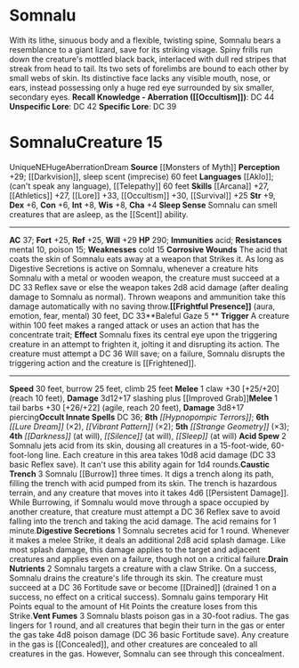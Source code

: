 ﻿---
ac: '37'
alignment: NE
all_resistance: null
burrow_speed: '25'
charisma: '+4'
climb_speed: '25'
constitution: '+6'
creature_ability:
- Acid Spew
- Baleful Gaze
- Caustic Trench
- Corrosive Wounds
- Digestive Secretions
- Drain
- Nutrients
- Frightful Presence
- Sleep Sense
- Vent Fumes
creature_family: '[[DATABASE/monsterfamily/Somnalu|Somnalu]]'
description: 'With its lithe, sinuous body and a flexible, twisting spine, Somnalu
  bears a resemblance to a giant lizard, save for its striking visage. Spiny frills
  run down the creature''s mottled black back, interlaced with dull red stripes that
  streak from head to tail. Its two sets of forelimbs are bound to each other by small
  webs of skin. Its distinctive face lacks any visible mouth, nose, or ears, instead
  possessing only a huge red eye surrounded by six smaller, secondary eyes.<br/><br/><b><u>Recall
  Knowledge - Aberration</u> ( [[DATABASE/skill/Occultism|Occultism]] )</b>: DC 44<br/><b><u>Unspecific
  Lore</u></b>: DC 42<br/><b><u>Specific Lore</u></b>: DC 39'
dexterity: '+6'
element: null
fly_speed: null
fortitude: '+25'
hardness: null
hp: '290'
id: '1737'
immunity:
- '[[DATABASE/trait/Acid|acid]]'
intelligence: '+8'
land_speed: '30'
language:
- '[[DATABASE/language/Aklo|Aklo]] ; (can''t speak any language)'
- '[[DATABASE/monsterability/Telepathy|telepathy]] 60 feet'
level: '15'
max_speed: '30'
name: Somnalu
perception: '+29'
rarity: Unique
reflex: '+25'
resistance:
- '[[DATABASE/trait/Mental|mental]] 10'
- '[[DATABASE/trait/Poison|poison]] 15'
rus_type_level: null
school: null
sense:
- '[[DATABASE/monsterability/Darkvision|greater darkvision]]'
- sleep scent (imprecise) 60feet
size: Huge
skill:
- '[[DATABASE/skill/Arcana|Arcana]] +27'
- '[[DATABASE/skill/Athletics|Athletics]] +27'
- '[[DATABASE/skill/Lore|Dreamlands Lore]] +33'
- '[[DATABASE/skill/Occultism|Occultism]] +30'
- '[[DATABASE/skill/Survival|Survival]] +25'
source: '[[DATABASE/source/Monsters of Myth|Monsters of Myth]]'
speed:
- 30 feet
- burrow 25 feet
- climb 25 feet
spell:
- '[[DATABASE/spell/Darkness|Darkness]]'
- '[[DATABASE/spell/Hypnopompic Terrors|Hypnopompic Terrors]]'
- '[[DATABASE/spell/Lure Dream|Lure Dream]]'
- '[[DATABASE/spell/Silence|Silence]]'
- '[[DATABASE/spell/Sleep|Sleep]]'
- '[[DATABASE/spell/Strange Geometry|Strange Geometry]]'
- '[[DATABASE/spell/Vibrant Pattern|Vibrant Pattern]]'
strength: '+9'
strength_req: '9'
strongest_save:
- Will
swim_speed: null
trait:
- '[[DATABASE/trait/Aberration|Aberration]]'
- '[[DATABASE/trait/Dream|Dream]]'
- '[[DATABASE/trait/Unique|Unique]]'
type: Creature
vision: Greater darkvision
weakest_save:
- Fortitude
- Reflex
weakness:
- '[[DATABASE/trait/Cold|cold]] 15'
will: '+29'
wisdom: '+8'

---
# Somnalu

With its lithe, sinuous body and a flexible, twisting spine, Somnalu bears a resemblance to a giant lizard, save for its striking visage. Spiny frills run down the creature's mottled black back, interlaced with dull red stripes that streak from head to tail. Its two sets of forelimbs are bound to each other by small webs of skin. Its distinctive face lacks any visible mouth, nose, or ears, instead possessing only a huge red eye surrounded by six smaller, secondary eyes.
**Recall Knowledge - Aberration ([[Occultism]])**: DC 44
**Unspecific Lore**: DC 42
**Specific Lore**: DC 39

# Somnalu<span class="item-type">Creature 15</span>

<span class="trait-unique item-trait">Unique</span><span class="trait-alignment item-trait">NE</span><span class="trait-size item-trait">Huge</span><span class="item-trait">Aberration</span><span class="item-trait">Dream</span>
**Source** [[Monsters of Myth]]
**Perception** +29; [[Darkvision]], sleep scent (imprecise) 60 feet
**Languages** [[Aklo]]; (can't speak any language), [[Telepathy]] 60 feet
**Skills** [[Arcana]] +27, [[Athletics]] +27, [[Lore]] +33, [[Occultism]] +30, [[Survival]] +25
**Str** +9, **Dex** +6, **Con** +6, **Int** +8, **Wis** +8, **Cha** +4
**Sleep Sense** Somnalu can smell creatures that are asleep, as the [[Scent]] ability.

---
**AC** 37; **Fort** +25, **Ref** +25, **Will** +29
**HP** 290; **Immunities** acid; **Resistances** mental 10, poison 15; **Weaknesses** cold 15
<span class="in-box-ability">**Corrosive Wounds** The acid that coats the skin of Somnalu eats away at a weapon that Strikes it. As long as Digestive Secretions is active on Somnalu, whenever a creature hits Somnalu with a metal or wooden weapon, the creature must succeed at a DC 33 Reflex save or else the weapon takes 2d8 acid damage (after dealing damage to Somnalu as normal). Thrown weapons and ammunition take this damage automatically with no saving throw.</span><span class="in-box-ability">**[[Frightful Presence]]** (aura, emotion, fear, mental) 30 feet, DC 33</span><span class="in-box-ability">**Baleful Gaze <span class="action-icon">5</span> ** **Trigger** A creature within 100 feet makes a ranged attack or uses an action that has the concentrate trait; **Effect** Somnalu fixes its central eye upon the triggering creature in an attempt to frighten it, jolting it and disrupting its action. The creature must attempt a DC 36 Will save; on a failure, Somnalu disrupts the triggering action and the creature is [[Frightened]].</span>

---
**Speed** 30 feet, burrow 25 feet, climb 25 feet
<span class="in-box-ability">**Melee** <span class="action-icon">1</span> claw +30 [+25/+20] (reach 10 feet), **Damage** 3d12+17 slashing plus [[Improved Grab]]</span><span class="in-box-ability">**Melee** <span class="action-icon">1</span> tail barbs +30 [+26/+22] (agile, reach 20 feet), **Damage** 3d8+17 piercing</span>**Occult Innate Spells** DC 36; **8th** _[[Hypnopompic Terrors]]_; **6th** _[[Lure Dream]]_ (×2), _[[Vibrant Pattern]]_ (×2); **5th** _[[Strange Geometry]]_ (×3); **4th** _[[Darkness]]_ (at will), _[[Silence]]_ (at will), _[[Sleep]]_ (at will)
<span class="in-box-ability">**Acid Spew** <span class="action-icon">2</span> Somnalu jets acid from its skin, dousing all creatures in a 15-foot-wide, 60-foot-long line. Each creature in this area takes 10d8 acid damage (DC 33 basic Reflex save). It can't use this ability again for 1d4 rounds.</span><span class="in-box-ability">**Caustic Trench** <span class="action-icon">3</span> Somnalu [[Burrow]] three times. It digs a trench along its path, filling the trench with acid pumped from its skin. The trench is hazardous terrain, and any creature that moves into it takes 4d6 [[Persistent Damage]]. While Burrowing, if Somnalu would move through a space occupied by another creature, that creature must attempt a DC 36 Reflex save to avoid falling into the trench and taking the acid damage. The acid remains for 1 minute.</span><span class="in-box-ability">**Digestive Secretions** <span class="action-icon">1</span> Somnalu secretes acid for 1 round. Whenever it makes a melee Strike, it deals an additional 2d8 acid splash damage. Like most splash damage, this damage applies to the target and adjacent creatures and applies even on a failure, though not on a critical failure.</span><span class="in-box-ability">**Drain Nutrients** <span class="action-icon">2</span> Somnalu targets a creature with a claw Strike. On a success, Somnalu drains the creature's life through its skin. The creature must succeed at a DC 36 Fortitude save or become [[Drained]] (drained 1 on a success, no effect on a critical success). Somnalu gains temporary Hit Points equal to the amount of Hit Points the creature loses from this Strike.</span><span class="in-box-ability">**Vent Fumes** <span class="action-icon">3</span> Somnalu blasts poison gas in a 30-foot radius. The gas lingers for 1 round, and all creatures that begin their turn in the gas or enter the gas take 4d8 poison damage (DC 36 basic Fortitude save). Any creature in the gas is [[Concealed]], and other creatures are concealed to all creatures in the gas. However, Somnalu can see through this concealment.</span>